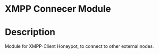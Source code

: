 # XMPP Connecer Module

# Description
Module for XMPP-Client Honeypot, to connect to other external nodes.